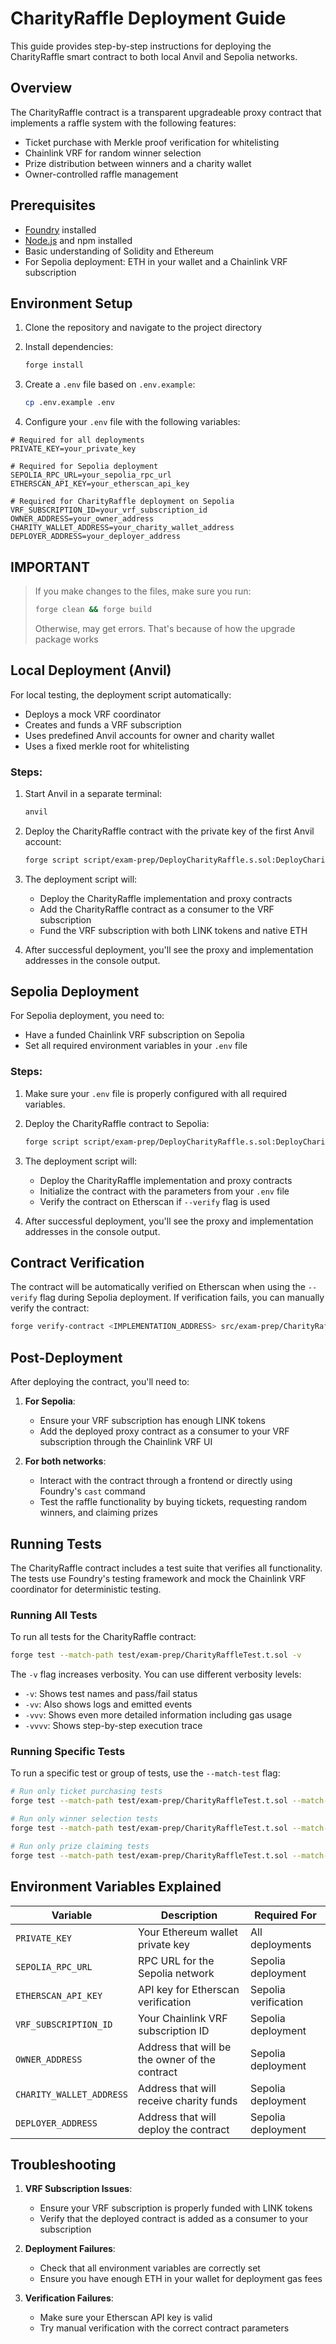 # CharityRaffle Deployment Guide

This guide provides step-by-step instructions for deploying the CharityRaffle smart contract to both local Anvil and Sepolia networks.

## Overview

The CharityRaffle contract is a transparent upgradeable proxy contract that implements a raffle system with the following features:
- Ticket purchase with Merkle proof verification for whitelisting
- Chainlink VRF for random winner selection
- Prize distribution between winners and a charity wallet
- Owner-controlled raffle management

## Prerequisites

- [Foundry](https://book.getfoundry.sh/getting-started/installation) installed
- [Node.js](https://nodejs.org/) and npm installed
- Basic understanding of Solidity and Ethereum
- For Sepolia deployment: ETH in your wallet and a Chainlink VRF subscription

## Environment Setup

1. Clone the repository and navigate to the project directory
2. Install dependencies:
   ```bash
   forge install
   ```

3. Create a `.env` file based on `.env.example`:
   ```bash
   cp .env.example .env
   ```

4. Configure your `.env` file with the following variables:

```
# Required for all deployments
PRIVATE_KEY=your_private_key

# Required for Sepolia deployment
SEPOLIA_RPC_URL=your_sepolia_rpc_url
ETHERSCAN_API_KEY=your_etherscan_api_key

# Required for CharityRaffle deployment on Sepolia
VRF_SUBSCRIPTION_ID=your_vrf_subscription_id
OWNER_ADDRESS=your_owner_address
CHARITY_WALLET_ADDRESS=your_charity_wallet_address
DEPLOYER_ADDRESS=your_deployer_address
```
## IMPORTANT

> If you make changes to the files, make sure you run:
> ```bash
> forge clean && forge build
>```
> Otherwise, may get errors. That's because of how the upgrade package works

## Local Deployment (Anvil)

For local testing, the deployment script automatically:
- Deploys a mock VRF coordinator
- Creates and funds a VRF subscription
- Uses predefined Anvil accounts for owner and charity wallet
- Uses a fixed merkle root for whitelisting

### Steps:

1. Start Anvil in a separate terminal:
   ```bash
   anvil
   ```

2. Deploy the CharityRaffle contract with the private key of the first Anvil account:
   ```bash
   forge script script/exam-prep/DeployCharityRaffle.s.sol:DeployCharityRaffle --broadcast --network anvil --private-key 0xac0974bec39a17e36ba4a6b4d238ff944bacb478cbed5efcae784d7bf4f2ff80
   ```

3. The deployment script will:
   - Deploy the CharityRaffle implementation and proxy contracts
   - Add the CharityRaffle contract as a consumer to the VRF subscription
   - Fund the VRF subscription with both LINK tokens and native ETH

4. After successful deployment, you'll see the proxy and implementation addresses in the console output.

## Sepolia Deployment

For Sepolia deployment, you need to:
- Have a funded Chainlink VRF subscription on Sepolia
- Set all required environment variables in your `.env` file

### Steps:

1. Make sure your `.env` file is properly configured with all required variables.

2. Deploy the CharityRaffle contract to Sepolia:
   ```bash
   forge script script/exam-prep/DeployCharityRaffle.s.sol:DeployCharityRaffle --broadcast --network sepolia --verify --private-key $PRIVATE_KEY
   ```

3. The deployment script will:
   - Deploy the CharityRaffle implementation and proxy contracts
   - Initialize the contract with the parameters from your `.env` file
   - Verify the contract on Etherscan if `--verify` flag is used

4. After successful deployment, you'll see the proxy and implementation addresses in the console output.

## Contract Verification

The contract will be automatically verified on Etherscan when using the `--verify` flag during Sepolia deployment. If verification fails, you can manually verify the contract:

```bash
forge verify-contract <IMPLEMENTATION_ADDRESS> src/exam-prep/CharityRaffle.sol:CharityRaffle --chain-id 11155111 --watch --etherscan-api-key ${ETHERSCAN_API_KEY}
```

## Post-Deployment

After deploying the contract, you'll need to:

1. **For Sepolia**: 
   - Ensure your VRF subscription has enough LINK tokens
   - Add the deployed proxy contract as a consumer to your VRF subscription through the Chainlink VRF UI

2. **For both networks**:
   - Interact with the contract through a frontend or directly using Foundry's `cast` command
   - Test the raffle functionality by buying tickets, requesting random winners, and claiming prizes

## Running Tests

The CharityRaffle contract includes a test suite that verifies all functionality. 
The tests use Foundry's testing framework and mock the Chainlink VRF coordinator for deterministic testing.

### Running All Tests

To run all tests for the CharityRaffle contract:

```bash
forge test --match-path test/exam-prep/CharityRaffleTest.t.sol -v
```

The `-v` flag increases verbosity. You can use different verbosity levels:
- `-v`: Shows test names and pass/fail status
- `-vv`: Also shows logs and emitted events
- `-vvv`: Shows even more detailed information including gas usage
- `-vvvv`: Shows step-by-step execution trace

### Running Specific Tests

To run a specific test or group of tests, use the `--match-test` flag:

```bash
# Run only ticket purchasing tests
forge test --match-path test/exam-prep/CharityRaffleTest.t.sol --match-test "test_Buy" -v

# Run only winner selection tests
forge test --match-path test/exam-prep/CharityRaffleTest.t.sol --match-test "test_RequestRandomWinners" -v

# Run only prize claiming tests
forge test --match-path test/exam-prep/CharityRaffleTest.t.sol --match-test "test_ClaimPrize" -v
```

## Environment Variables Explained

| Variable | Description | Required For |
|----------|-------------|-------------|
| `PRIVATE_KEY` | Your Ethereum wallet private key | All deployments |
| `SEPOLIA_RPC_URL` | RPC URL for the Sepolia network | Sepolia deployment |
| `ETHERSCAN_API_KEY` | API key for Etherscan verification | Sepolia verification |
| `VRF_SUBSCRIPTION_ID` | Your Chainlink VRF subscription ID | Sepolia deployment |
| `OWNER_ADDRESS` | Address that will be the owner of the contract | Sepolia deployment |
| `CHARITY_WALLET_ADDRESS` | Address that will receive charity funds | Sepolia deployment |
| `DEPLOYER_ADDRESS` | Address that will deploy the contract | Sepolia deployment |

## Troubleshooting

1. **VRF Subscription Issues**:
   - Ensure your VRF subscription is properly funded with LINK tokens
   - Verify that the deployed contract is added as a consumer to your subscription

2. **Deployment Failures**:
   - Check that all environment variables are correctly set
   - Ensure you have enough ETH in your wallet for deployment gas fees

3. **Verification Failures**:
   - Make sure your Etherscan API key is valid
   - Try manual verification with the correct contract parameters
